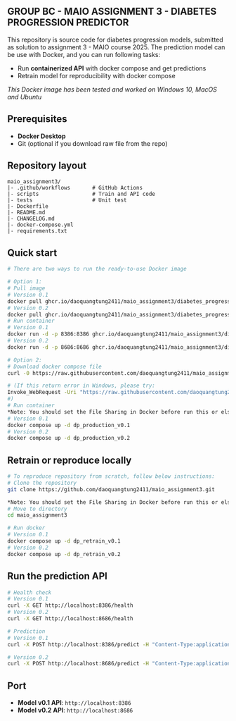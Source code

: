 ## GROUP BC - MAIO ASSIGNMENT 3 - DIABETES PROGRESSION PREDICTOR

This repository is source code for diabetes progression models, submitted as solution to assignment 3 - MAIO course 2025. The prediction model can be use with Docker, and you can run following tasks:

- Run **containerized API** with docker compose and get predictions
- Retrain model for reproducibility with docker compose

*This Docker image has been tested and worked on Windows 10, MacOS and Ubuntu*

## Prerequisites

- **Docker Desktop**
- Git (optional if you download raw file from the repo)

## Repository layout

```
maio_assignment3/
|- .github/workflows       # GitHub Actions
|- scripts                 # Train and API code
|- tests                   # Unit test
|- Dockerfile
|- README.md
|- CHANGELOG.md
|- docker-compose.yml
|- requirements.txt

```
## Quick start

```bash
# There are two ways to run the ready-to-use Docker image

# Option 1:
# Pull image
# Version 0.1
docker pull ghcr.io/daoquangtung2411/maio_assignment3/diabetes_progression:v0.1.21
# Version 0.2
docker pull ghcr.io/daoquangtung2411/maio_assignment3/diabetes_progression:v0.2.6
# Run container
# Version 0.1
docker run -d -p 8386:8386 ghcr.io/daoquangtung2411/maio_assignment3/diabetes_progression:v0.1.21
# Version 0.2
docker run -d -p 8686:8686 ghcr.io/daoquangtung2411/maio_assignment3/diabetes_progression:v0.2.6

# Option 2:
# Download docker compose file
curl -0 https://raw.githubusercontent.com/daoquangtung2411/maio_assignment3/main/docker-compose.yml -o docker-compose.yml

# (If this return error in Windows, please try:
Invoke_WebRequest -Uri "https://raw.githubusercontent.com/daoquangtung2411/maio_assignment3/main/docker-compose.yml" -OutFile "docker-compose.yml"
#)
# Run container
*Note: You should set the File Sharing in Docker before run this or else you might run into problem. Add your path to the docker compose folder to Docker in Docker -> Preferences -> Resource -> File Sharing*
# Version 0.1
docker compose up -d dp_production_v0.1
# Version 0.2
docker compose up -d dp_production_v0.2

```

## Retrain or reproduce locally

```bash
# To reproduce repository from scratch, follow below instructions:
# Clone the repository
git clone https://github.com/daoquangtung2411/maio_assignment3.git

*Note: You should set the File Sharing in Docker before run this or else you might run into problem. Add your path to the docker compose folder to Docker in Docker -> Preferences -> Resource -> File Sharing*
# Move to directory
cd maio_assignment3

# Run docker
# Version 0.1
docker compose up -d dp_retrain_v0.1
# Version 0.2
docker compose up -d dp_retrain_v0.2

```

## Run the prediction API

```bash
# Health check
# Version 0.1
curl -X GET http://localhost:8386/health
# Version 0.2
curl -X GET http://localhost:8686/health

# Prediction
# Version 0.1
curl -X POST http://localhost:8386/predict -H "Content-Type:application/json" -d '{"age": 0.02, "sex": -0.044, "bmi": 0.06, "bp": -0.03, "s1": -0.02, "s2": 0.03, "s3": -0.02, "s4": 0.02, "s5": 0.02, "s6": -0.001}'

# Version 0.2
curl -X POST http://localhost:8686/predict -H "Content-Type:application/json" -d '{"age": 0.02, "sex": -0.044, "bmi": 0.06, "bp": -0.03, "s1": -0.02, "s2": 0.03, "s3": -0.02, "s4": 0.02, "s5": 0.02, "s6": -0.001}'
```

## Port

- **Model v0.1 API**: `http://localhost:8386`
- **Model v0.2 API**: `http://localhost:8686`